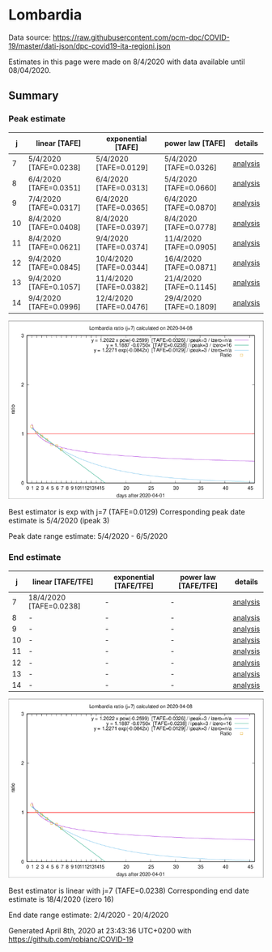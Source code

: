 # Lombardia


Data source: https://raw.githubusercontent.com/pcm-dpc/COVID-19/master/dati-json/dpc-covid19-ita-regioni.json

Estimates in this page were made on 8/4/2020 with data available until 08/04/2020.


## Summary 

### Peak estimate 
|j|linear [TAFE]|exponential [TAFE]|power law [TAFE]|details|
|---|----|-----------|---------|-------|
|7|5/4/2020 [TAFE=0.0238]|5/4/2020 [TAFE=0.0129]|5/4/2020 [TAFE=0.0326]|[analysis](COVID-19_lombardia_j7_2020-04-08.md)|
|8|6/4/2020 [TAFE=0.0351]|6/4/2020 [TAFE=0.0313]|5/4/2020 [TAFE=0.0660]|[analysis](COVID-19_lombardia_j8_2020-04-08.md)|
|9|7/4/2020 [TAFE=0.0317]|6/4/2020 [TAFE=0.0365]|6/4/2020 [TAFE=0.0870]|[analysis](COVID-19_lombardia_j9_2020-04-08.md)|
|10|8/4/2020 [TAFE=0.0408]|8/4/2020 [TAFE=0.0397]|8/4/2020 [TAFE=0.0778]|[analysis](COVID-19_lombardia_j10_2020-04-08.md)|
|11|8/4/2020 [TAFE=0.0621]|9/4/2020 [TAFE=0.0374]|11/4/2020 [TAFE=0.0905]|[analysis](COVID-19_lombardia_j11_2020-04-08.md)|
|12|9/4/2020 [TAFE=0.0845]|10/4/2020 [TAFE=0.0344]|16/4/2020 [TAFE=0.0871]|[analysis](COVID-19_lombardia_j12_2020-04-08.md)|
|13|9/4/2020 [TAFE=0.1057]|11/4/2020 [TAFE=0.0382]|21/4/2020 [TAFE=0.1145]|[analysis](COVID-19_lombardia_j13_2020-04-08.md)|
|14|9/4/2020 [TAFE=0.0996]|12/4/2020 [TAFE=0.0476]|29/4/2020 [TAFE=0.1809]|[analysis](COVID-19_lombardia_j14_2020-04-08.md)|

![best peak estimate](COVID-19_lombardia_j7_2020-04-08.png)

Best estimator is exp with j=7 (TAFE=0.0129)
Corresponding peak date estimate is 5/4/2020 (ipeak 3)


Peak date range estimate: 5/4/2020 - 6/5/2020

### End estimate 
|j|linear [TAFE/TFE]|exponential [TAFE/TFE]|power law [TAFE/TFE]|details|
|---|----|-----------|---------|-------|
|7|18/4/2020 [TAFE=0.0238]|-|-|[analysis](COVID-19_lombardia_j7_2020-04-08.md)|
|8|-|-|-|[analysis](COVID-19_lombardia_j8_2020-04-08.md)|
|9|-|-|-|[analysis](COVID-19_lombardia_j9_2020-04-08.md)|
|10|-|-|-|[analysis](COVID-19_lombardia_j10_2020-04-08.md)|
|11|-|-|-|[analysis](COVID-19_lombardia_j11_2020-04-08.md)|
|12|-|-|-|[analysis](COVID-19_lombardia_j12_2020-04-08.md)|
|13|-|-|-|[analysis](COVID-19_lombardia_j13_2020-04-08.md)|
|14|-|-|-|[analysis](COVID-19_lombardia_j14_2020-04-08.md)|

![best zero estimate](COVID-19_lombardia_j7_2020-04-08.png)

Best estimator is linear with j=7 (TAFE=0.0238)
Corresponding end date estimate is 18/4/2020 (izero 16)


End date range estimate: 2/4/2020 - 20/4/2020

Generated April 8th, 2020 at 23:43:36 UTC+0200 with https://github.com/robianc/COVID-19

